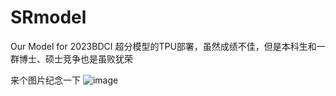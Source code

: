 # SRmodel

Our Model for 2023BDCI 超分模型的TPU部署，虽然成绩不佳，但是本科生和一群博士、硕士竞争也是虽败犹荣

来个图片纪念一下
![image](https://github.com/GoldMiners-for-BDCI/SRmodel/assets/105330548/f0ab7f55-66c8-4023-a4b3-1edaea5b313c)

